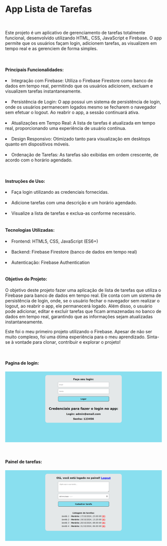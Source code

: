 <h1>App Lista de Tarefas</h1>
<br>
<p>Este projeto é um aplicativo de gerenciamento de tarefas totalmente funcional, desenvolvido utilizando HTML, CSS, JavaScript e Firebase. O app permite que os usuários façam login, adicionem tarefas, as visualizem em tempo real e as gerenciem de forma simples.</p>
<br>
<h4>Principais Funcionalidades:</h4>
<p>
<li>Integração com Firebase: Utiliza o Firebase Firestore como banco de dados em tempo real, permitindo que os usuários adicionem, excluam e visualizem tarefas instantaneamente.</li>
  <br>
<li>Persistência de Login: O app possui um sistema de persistência de login, onde os usuários permanecem logados mesmo se fecharem o navegador sem efetuar o logout. Ao reabrir o app, a sessão continuará ativa.</li>
  <br>
<li>Atualizações em Tempo Real: A lista de tarefas é atualizada em tempo real, proporcionando uma experiência de usuário contínua.</li>
  <br>
<li>Design Responsivo: Otimizado tanto para visualização em desktops quanto em dispositivos móveis.</li>  
  <br>
<li>Ordenação de Tarefas: As tarefas são exibidas em ordem crescente, de acordo com o horário agendado.</li>  
</p>
<br>
<h4>Instruções de Uso:</h4>
<li>Faça login utilizando as credenciais fornecidas.</li>
<br>
<li>Adicione tarefas com uma descrição e um horário agendado.</li>
<br>
<li>Visualize a lista de tarefas e exclua-as conforme necessário.</li>
<br>
<h4>Tecnologias Utilizadas:</h4>
<li>Frontend: HTML5, CSS, JavaScript (ES6+)</li>
<br>
<li>Backend: Firebase Firestore (banco de dados em tempo real)</li>
<br>
<li>Autenticação: Firebase Authentication</li>
<br>
<h4>Objetivo do Projeto:</h4>
<p>
  O objetivo deste projeto fazer uma aplicação de lista de tarefas que utiliza o Firebase para banco de dados em tempo real. Ele conta com um sistema de persistência de login, onde, se o usuário fechar o navegador sem realizar o logout, ao reabrir o app, ele permanecerá logado. Além disso, o usuário pode adicionar, editar e excluir tarefas que ficam armazenadas no banco de dados em tempo real, garantindo que as informações sejam atualizadas instantaneamente.
</p>
<p>Este foi o meu primeiro projeto utilizando o Firebase. Apesar de não ser muito complexo, foi uma ótima experiência para o meu aprendizado. Sinta-se à vontade para clonar, contribuir e explorar o projeto!</p>
<br>

<h4>Pagina de login:</h4>

![painel de login](img-pagina-login.png)

<br>
<h4>Painel de tarefas:</h4>

![painel de controle de tarefas](img-painel.png)
